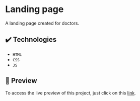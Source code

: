 # Landing page

A landing page created for doctors.

## ✔️ Technologies
- ``HTML``
- ``CSS``
- ``JS``

## :open_file_folder: Preview
To access the live preview of this project, just click on this [link](https://leandro4silva.github.io/doctorcare/).





